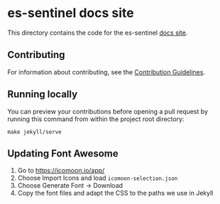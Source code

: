 # es-sentinel docs site

This directory contains the code for the es-sentinel [docs site](https://cprime-labs.github.io/es-sentinel/).

## Contributing

For information about contributing, see the [Contribution Guidelines](https://github.com/cprime-labs/es-sentinel/blob/main/CONTRIBUTING.md).

## Running locally

You can preview your contributions before opening a pull request by running this command from within the project root directory:

`make jekyll/serve`

## Updating Font Awesome

1. Go to <https://icomoon.io/app/>
2. Choose Import Icons and load `icomoon-selection.json`
3. Choose Generate Font → Download
4. Copy the font files and adapt the CSS to the paths we use in Jekyll
